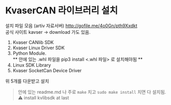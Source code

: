 # KvaserCAN 라이브러리 설치 

설치 파일 모음 (artiv 자료서버) http://gofile.me/4o0Gn/pth9Xxdkt   
공식 사이트 kavser -> download 가도 있음.
  
  1. Kvaser CANlib SDK
  2. Kvaser Linux Driver SDK
  3. Python Module.  
    ** 안에 있는 .whl 파일을 pip3 install <.whl 파일> 로 설치해야됨 **
  4. Linux SDK Library
  5. Kvaser SocketCan Device Driver

위 5개를 다운받고 설치
> 안에 있는 readme.md 나 주로 `make` 치고 `sudo make install` 치면 다 설치됨.   
> :warning: install kvlibsdk at last


